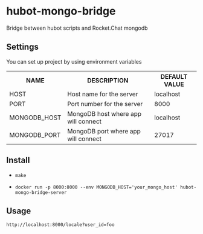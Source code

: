 # hubot-mongo-bridge
Bridge between hubot scripts and Rocket.Chat mongodb

## Settings

You can set up project by using environment variables

<table>
    <tr>
        <th>NAME</th>
        <th>DESCRIPTION</th>
        <th>DEFAULT VALUE</th>
    </tr>
    <tr>
        <td>HOST</td>
        <td>Host name for the server</td>
        <td>localhost</td>
    </tr>
    <tr>
        <td>PORT</td>
        <td>Port number for the server</td>
        <td>8000</td>
    </tr>
    <tr>
        <td>MONGODB_HOST</td>
        <td>MongoDB host where app will connect</td>
        <td>localhost</td>
    </tr>
    <tr>
        <td>MONGODB_PORT</td>
        <td>MongoDB port where app will connect</td>
        <td>27017</td>
    </tr>
</table>

## Install

- `make`

- `docker run -p 8000:8000 --env MONGODB_HOST='your_mongo_host' hubot-mongo-bridge-server`

## Usage

`http://localhost:8000/locale?user_id=foo`
